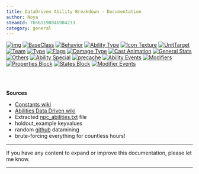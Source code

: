 ```yaml
---
title: DataDriven Ability Breakdown - Documentation
author: Noya
steamId: 76561198046984233
category: general
---
```


[![img](http://i.imgur.com/JTVv40S.png)](##start "Get started")
[![BaseClass](http://i.imgur.com/KI6fmyE.png)](##baseclass "BaseClass ability_datadriven")
[![Behavior](http://i.imgur.com/ujvVUCw.png)](##type "Main behavior property of the ability")
[![Ability Type](http://i.imgur.com/far760I.png)](##type "Basic, Ultimate and other Leveling rules")
[![Icon Texture](http://i.imgur.com/a1Kogu4.png)](##icon "Set the Spell Icon in the interface")
[![UnitTarget](http://i.imgur.com/8EsWKFO.png)](##target "Targeting options")
[![Team](http://i.imgur.com/hiWGRJq.png)](##targetTeam "Target Teams")
[![Type](http://i.imgur.com/jqo3t4O.png)](##targetType "Target Type of units")
[![Flags](http://i.imgur.com/FC0IEBp.png)](##targetFlags "Ignore or include targets with Flags")
[![Damage Type](http://i.imgur.com/WwwNkbj.png)](##damage "Damage type of the ability")
[![Cast Animation](http://i.imgur.com/ewEWcom.png)](##animation "Animation when the spell starts casting")
[![General Stats](http://i.imgur.com/5mO6j4Z.png)](##stats "General numeric values")
[![Others](http://i.imgur.com/z73NEKo.png)](##others "Other less common values")
[![Ability Special](http://i.imgur.com/3ynaE40.png)](##special "AbilitySpecial block, used for variables")
[![precache](http://i.imgur.com/qKW3Xs4.png)](##precache "Precache block, used to preload assets")
[![Ability Events](http://i.imgur.com/6IFhMIu.png)](##abilityevents "Triggers on the ability to perform Actions")
[![Modifiers](http://i.imgur.com/XEFsYCD.png)](##modifiers "Effects that can be applied on units")
[![Properties Block](http://i.imgur.com/HFXTmij.png)](##properties "Give numeric stat values for the duration of the modifier")
[![States Block](http://i.imgur.com/ACfQMmq.png)](##states "Enable or Disable certain states on units")
[![Modifier Events](http://i.imgur.com/LWPALN8.png)](#modifierevents "Triggers on the modifier to perform Actions")

<br><br>

**Sources**

* [Constants wiki](https://developer.valvesoftware.com/wiki/Dota_2_Workshop_Tools/Scripting/Constants)
* [Abilities Data Driven wiki](https://developer.valvesoftware.com/wiki/Dota_2_Workshop_Tools/Scripting/Abilities_Data_Driven)
* Extracted [npc_abilities.txt](https://raw.githubusercontent.com/dotabuff/d2vpk/master/dota_pak01/scripts/npc/npc_abilities.txt) file
* holdout_example keyvalues
* random [github](https://github.com/) datamining
* brute-forcing everything for countless hours!

---

If you have any content to expand or improve this documentation, please let me know.

---